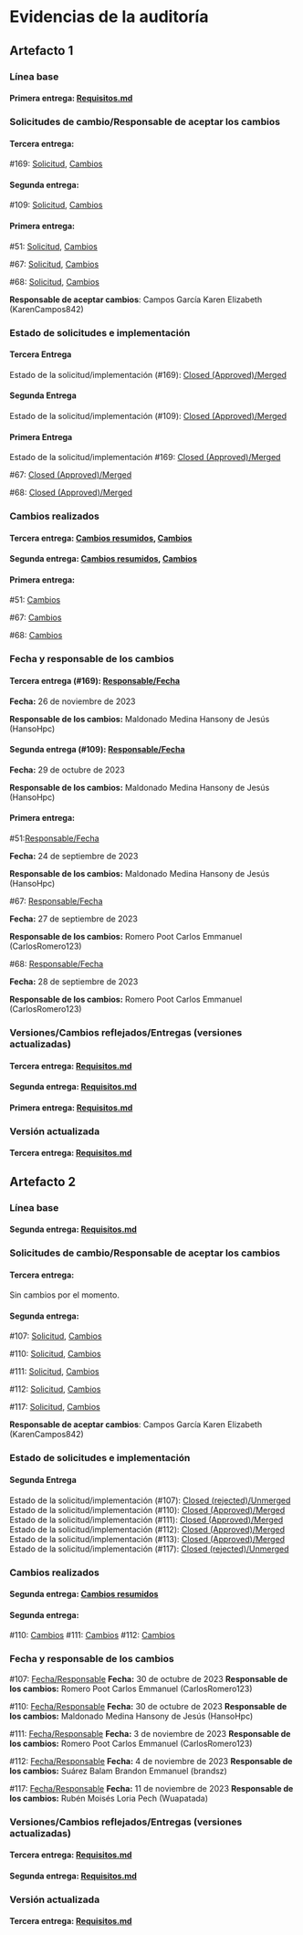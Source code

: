 # Evidencias de la auditoría

## Artefacto 1
### Línea base
#### Primera entrega: <a href="https://github.com/KarenCampos842/Equipo-4/blob/Primera-Entrega/Requisitos.md#requisitos">Requisitos.md</a>

### Solicitudes de cambio/Responsable de aceptar los cambios
#### Tercera entrega: 
#169: <a href="https://github.com/KarenCampos842/Equipo-4/pull/169/commits/957be21faeea1e3e083f5b1fd6def4cd333b1170">Solicitud</a>, <a href="https://github.com/KarenCampos842/Equipo-4/pull/169">Cambios</a>
#### Segunda entrega: 
#109: <a href="https://github.com/KarenCampos842/Equipo-4/pull/109">Solicitud</a>, <a href="https://github.com/KarenCampos842/Equipo-4/pull/109/commits/f6f97f6d3f32b32d596afac806acc9c8249815">Cambios</a>
#### Primera entrega: 
#51: <a href="https://github.com/KarenCampos842/Equipo-4/pull/51">Solicitud</a>, <a href="https://github.com/KarenCampos842/Equipo-4/pull/51/commits/698980869e324447c4efa221b6950a780baffe90">Cambios</a>

#67: <a href="https://github.com/KarenCampos842/Equipo-4/pull/67">Solicitud</a>, <a href="https://github.com/KarenCampos842/Equipo-4/pull/67/files">Cambios</a>

#68: <a href="https://github.com/KarenCampos842/Equipo-4/pull/68">Solicitud</a>, <a href="https://github.com/KarenCampos842/Equipo-4/pull/68/files">Cambios</a>

**Responsable de aceptar cambios**: Campos García Karen Elizabeth (KarenCampos842)

### Estado de solicitudes e implementación
#### Tercera Entrega
Estado de la solicitud/implementación (#169): <a href="https://github.com/KarenCampos842/Equipo-4/pulls?q=169">Closed (Approved)/Merged </a>
#### Segunda Entrega
Estado de la solicitud/implementación (#109): <a href="https://github.com/KarenCampos842/Equipo-4/pulls?q=109">Closed (Approved)/Merged </a>
#### Primera Entrega
Estado de la solicitud/implementación
#169:  <a href="https://github.com/KarenCampos842/Equipo-4/pulls?q=51">Closed (Approved)/Merged </a>

#67: <a href="https://github.com/KarenCampos842/Equipo-4/pulls?q=67">Closed (Approved)/Merged </a>

#68: <a href="https://github.com/KarenCampos842/Equipo-4/pulls?q=68">Closed (Approved)/Merged </a>

### Cambios realizados

#### Tercera entrega: <a href="https://github.com/KarenCampos842/Equipo-4/blob/Tercera-Entrega/Producto.md#evoluci%C3%B3n-del-producto">Cambios resumidos</a>, <a href="https://github.com/KarenCampos842/Equipo-4/pull/169">Cambios</a>
#### Segunda entrega: <a href="https://github.com/KarenCampos842/Equipo-4/blob/Segunda-Entrega/Producto.md#evoluci%C3%B3n-del-producto">Cambios resumidos</a>, <a href="https://github.com/KarenCampos842/Equipo-4/pull/109/commits/f6f97f6d3f32b32d596afac806acc9c8249815">Cambios</a>
#### Primera entrega: 
#51: <a href="https://github.com/KarenCampos842/Equipo-4/pull/51/commits/698980869e324447c4efa221b6950a780baffe90">Cambios</a>

#67: <a href="https://github.com/KarenCampos842/Equipo-4/pull/67/files">Cambios</a>

#68:  <a href="https://github.com/KarenCampos842/Equipo-4/pull/68/files">Cambios</a>

### Fecha y responsable de los cambios

#### Tercera entrega (#169): <a href="https://github.com/KarenCampos842/Equipo-4/pull/169/commits/957be21faeea1e3e083f5b1fd6def4cd333b1170">Responsable/Fecha</a> 
**Fecha:** 26 de noviembre de 2023

**Responsable de los cambios:** Maldonado Medina Hansony de Jesús (HansoHpc)

#### Segunda entrega  (#109): <a href="https://github.com/KarenCampos842/Equipo-4/pull/109">Responsable/Fecha</a>
**Fecha:** 29 de octubre de 2023

**Responsable de los cambios:** Maldonado Medina Hansony de Jesús (HansoHpc)

#### Primera entrega:
#51:<a href="https://github.com/KarenCampos842/Equipo-4/pull/51">Responsable/Fecha</a>

**Fecha:** 24 de septiembre de 2023

**Responsable de los cambios:** Maldonado Medina Hansony de Jesús (HansoHpc)

#67: <a href="https://github.com/KarenCampos842/Equipo-4/pull/67">Responsable/Fecha</a>

**Fecha:** 27 de septiembre de 2023

**Responsable de los cambios:** Romero Poot Carlos Emmanuel (CarlosRomero123)

#68:  <a href="https://github.com/KarenCampos842/Equipo-4/pull/68">Responsable/Fecha</a>

**Fecha:** 28 de septiembre de 2023

**Responsable de los cambios:** Romero Poot Carlos Emmanuel (CarlosRomero123)

### Versiones/Cambios reflejados/Entregas (versiones actualizadas)

#### Tercera entrega: <a href="https://github.com/KarenCampos842/Equipo-4/blob/Tercera-Entrega/Requisitos.md#requisitos">Requisitos.md</a>

#### Segunda entrega: <a href="https://github.com/KarenCampos842/Equipo-4/blob/Segunda-Entrega/Requisitos.md#requisitos">Requisitos.md</a>

#### Primera entrega: <a href="https://github.com/KarenCampos842/Equipo-4/blob/Primera-Entrega/Requisitos.md#requisitos">Requisitos.md</a>

### Versión actualizada

#### Tercera entrega: <a href="https://github.com/KarenCampos842/Equipo-4/blob/Tercera-Entrega/Requisitos.md#requisitos">Requisitos.md</a>

## Artefacto 2
### Línea base
#### Segunda entrega: <a href="https://github.com/KarenCampos842/Equipo-4/blob/Segunda-Entrega/Requisitos.md#casos-de-uso">Requisitos.md</a>

### Solicitudes de cambio/Responsable de aceptar los cambios

#### Tercera entrega:
 Sin cambios por el momento.

#### Segunda entrega: 
#107: <a href="https://github.com/KarenCampos842/Equipo-4/pull/107">Solicitud</a>, <a href="https://github.com/KarenCampos842/Equipo-4/pull/107/files">Cambios</a>

#110: <a href="https://github.com/KarenCampos842/Equipo-4/pull/110">Solicitud</a>, <a href="https://github.com/KarenCampos842/Equipo-4/pull/110/files">Cambios</a>

#111: <a href="https://github.com/KarenCampos842/Equipo-4/pull/111">Solicitud</a>, <a href="https://github.com/KarenCampos842/Equipo-4/pull/111/files">Cambios</a>

#112: <a href="https://github.com/KarenCampos842/Equipo-4/pull/112">Solicitud</a>, <a href="https://github.com/KarenCampos842/Equipo-4/pull/112/files#diff-e725d7fe988491f4ec0ffdb8c1">Cambios</a>

#117: <a href="https://github.com/KarenCampos842/Equipo-4/pull/117">Solicitud</a>, <a href="https://github.com/KarenCampos842/Equipo-4/pull/117/files#diff-e725d7fe988491f4ec0ffdb8c15ca36a461bb362d9fcc2421b92902e7d813bc5">Cambios</a>

**Responsable de aceptar cambios**: Campos García Karen Elizabeth (KarenCampos842)

### Estado de solicitudes e implementación
#### Segunda Entrega
Estado de la solicitud/implementación (#107): <a href="https://github.com/KarenCampos842/Equipo-4/pulls?q=107">Closed (rejected)/Unmerged</a>
Estado de la solicitud/implementación (#110): <a href="https://github.com/KarenCampos842/Equipo-4/pulls?q=110">Closed (Approved)/Merged</a>
Estado de la solicitud/implementación (#111): <a href="https://github.com/KarenCampos842/Equipo-4/pulls?q=111">Closed (Approved)/Merged</a>
Estado de la solicitud/implementación (#112): <a href="https://github.com/KarenCampos842/Equipo-4/pulls?q=112">Closed (Approved)/Merged</a>
Estado de la solicitud/implementación (#113): <a href="https://github.com/KarenCampos842/Equipo-4/pulls?q=113">Closed (Approved)/Merged</a>
Estado de la solicitud/implementación (#117): <a href="https://github.com/KarenCampos842/Equipo-4/pulls?q=117+">Closed (rejected)/Unmerged</a>

### Cambios realizados

#### Segunda entrega: <a href="https://github.com/KarenCampos842/Equipo-4/blob/Segunda-Entrega/Producto.md#evoluci%C3%B3n-del-producto">Cambios resumidos</a> 
#### Segunda entrega: 

#110: <a href="https://github.com/KarenCampos842/Equipo-4/pull/110/files">Cambios</a>
#111:  <a href="https://github.com/KarenCampos842/Equipo-4/pull/111/files">Cambios</a>
#112: <a href="https://github.com/KarenCampos842/Equipo-4/pull/112/files#diff-e725d7fe988491f4ec0ffdb8c1">Cambios</a>

### Fecha y responsable de los cambios

#107: <a href="https://github.com/KarenCampos842/Equipo-4/pull/107">Fecha/Responsable</a>
**Fecha:** 30 de octubre de 2023
**Responsable de los cambios:** Romero Poot Carlos Emmanuel (CarlosRomero123)

#110: <a href="https://github.com/KarenCampos842/Equipo-4/pull/110">Fecha/Responsable</a>
**Fecha:** 30 de octubre de 2023
**Responsable de los cambios:** Maldonado Medina Hansony de Jesús (HansoHpc)

#111: <a href="https://github.com/KarenCampos842/Equipo-4/pull/111">Fecha/Responsable</a>
**Fecha:** 3 de noviembre de 2023
**Responsable de los cambios:** Romero Poot Carlos Emmanuel (CarlosRomero123)

#112: <a href="https://github.com/KarenCampos842/Equipo-4/pull/112">Fecha/Responsable</a>
**Fecha:** 4 de noviembre de 2023
**Responsable de los cambios:** Suárez Balam Brandon Emmanuel (brandsz)

#117: <a href="https://github.com/KarenCampos842/Equipo-4/pull/117">Fecha/Responsable</a>
**Fecha:** 11 de noviembre de 2023
**Responsable de los cambios:** Rubén Moisés Loria Pech (Wuapatada)

### Versiones/Cambios reflejados/Entregas (versiones actualizadas)

#### Tercera entrega: <a href="https://github.com/KarenCampos842/Equipo-4/blob/Tercera-Entrega/Requisitos.md#casos-de-uso">Requisitos.md</a>

#### Segunda entrega: <a href="https://github.com/KarenCampos842/Equipo-4/blob/Segunda-Entrega/Requisitos.md#casos-de-uso">Requisitos.md</a>

### Versión actualizada

#### Tercera entrega: <a href="https://github.com/KarenCampos842/Equipo-4/blob/Tercera-Entrega/Requisitos.md#casos-de-uso">Requisitos.md</a>
<!--stackedit_data:
eyJoaXN0b3J5IjpbNTkwMTgwMTkyLDEzNDcyOTAxMl19
-->